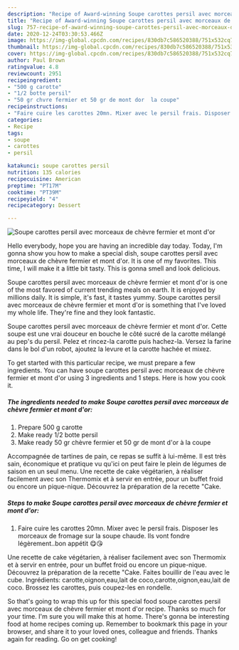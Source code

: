 ```yaml
---
description: "Recipe of Award-winning Soupe carottes persil avec morceaux de chèvre fermier et mont d&amp;#39;or"
title: "Recipe of Award-winning Soupe carottes persil avec morceaux de chèvre fermier et mont d&amp;#39;or"
slug: 757-recipe-of-award-winning-soupe-carottes-persil-avec-morceaux-de-chevre-fermier-et-mont-d-and-39-or
date: 2020-12-24T03:30:53.466Z
image: https://img-global.cpcdn.com/recipes/830db7c586520388/751x532cq70/soupe-carottes-persil-avec-morceaux-de-chevre-fermier-et-mont-dor-photo-principale-de-la-recette.jpg
thumbnail: https://img-global.cpcdn.com/recipes/830db7c586520388/751x532cq70/soupe-carottes-persil-avec-morceaux-de-chevre-fermier-et-mont-dor-photo-principale-de-la-recette.jpg
cover: https://img-global.cpcdn.com/recipes/830db7c586520388/751x532cq70/soupe-carottes-persil-avec-morceaux-de-chevre-fermier-et-mont-dor-photo-principale-de-la-recette.jpg
author: Paul Brown
ratingvalue: 4.8
reviewcount: 2951
recipeingredient:
- "500 g carotte"
- "1/2 botte persil"
- "50 gr chvre fermier et 50 gr de mont dor  la coupe"
recipeinstructions:
- "Faire cuire les carottes 20mn. Mixer avec le persil frais. Disposer les morceaux de fromage sur la soupe chaude. Ils vont fondre légèrement..bon appétit 😋😘"
categories:
- Recipe
tags:
- soupe
- carottes
- persil

katakunci: soupe carottes persil 
nutrition: 135 calories
recipecuisine: American
preptime: "PT17M"
cooktime: "PT39M"
recipeyield: "4"
recipecategory: Dessert

---
```



![Soupe carottes persil avec morceaux de chèvre fermier et mont d&#39;or](https://img-global.cpcdn.com/recipes/830db7c586520388/751x532cq70/soupe-carottes-persil-avec-morceaux-de-chevre-fermier-et-mont-dor-photo-principale-de-la-recette.jpg)

Hello everybody, hope you are having an incredible day today. Today, I'm gonna show you how to make a special dish, soupe carottes persil avec morceaux de chèvre fermier et mont d&#39;or. It is one of my favorites. This time, I will make it a little bit tasty. This is gonna smell and look delicious.

Soupe carottes persil avec morceaux de chèvre fermier et mont d&#39;or is one of the most favored of current trending meals on earth. It is enjoyed by millions daily. It is simple, it's fast, it tastes yummy. Soupe carottes persil avec morceaux de chèvre fermier et mont d&#39;or is something that I've loved my whole life. They're fine and they look fantastic.

Soupe carottes persil avec morceaux de chèvre fermier et mont d&#39;or. Cette soupe est une vrai douceur en bouche le côté sucré de la carotte mélangé au pep&#39;s du persil. Pelez et rincez-la carotte puis hachez-la. Versez la farine dans le bol d&#39;un robot, ajoutez la levure et la carotte hachée et mixez.


To get started with this particular recipe, we must prepare a few ingredients. You can have soupe carottes persil avec morceaux de chèvre fermier et mont d&#39;or using 3 ingredients and 1 steps. Here is how you cook it.

<!--inarticleads1-->

##### The ingredients needed to make Soupe carottes persil avec morceaux de chèvre fermier et mont d&#39;or:

1. Prepare 500 g carotte
1. Make ready 1/2 botte persil
1. Make ready 50 gr chèvre fermier et 50 gr de mont d&#39;or à la coupe


Accompagnée de tartines de pain, ce repas se suffit à lui-même. Il est très sain, économique et pratique vu qu&#39;ici on peut faire le plein de légumes de saison en un seul menu. Une recette de cake végétarien, à réaliser facilement avec son Thermomix et à servir en entrée, pour un buffet froid ou encore un pique-nique. Découvrez la préparation de la recette &#34;Cake. 

<!--inarticleads2-->

##### Steps to make Soupe carottes persil avec morceaux de chèvre fermier et mont d&#39;or:

1. Faire cuire les carottes 20mn. Mixer avec le persil frais. Disposer les morceaux de fromage sur la soupe chaude. Ils vont fondre légèrement..bon appétit 😋😘


Une recette de cake végétarien, à réaliser facilement avec son Thermomix et à servir en entrée, pour un buffet froid ou encore un pique-nique. Découvrez la préparation de la recette &#34;Cake. Faites bouillir de l&#39;eau avec le cube. Ingrédients: carotte,oignon,eau,lait de coco,carotte,oignon,eau,lait de coco. Brossez les carottes, puis coupez-les en rondelle. 

So that's going to wrap this up for this special food soupe carottes persil avec morceaux de chèvre fermier et mont d&#39;or recipe. Thanks so much for your time. I'm sure you will make this at home. There's gonna be interesting food at home recipes coming up. Remember to bookmark this page in your browser, and share it to your loved ones, colleague and friends. Thanks again for reading. Go on get cooking!
